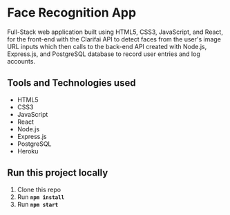 # Face Recognition App

Full-Stack web application built using HTML5, CSS3, JavaScript, and React, for
the front-end with the Clarifai API to detect faces from the user's image URL
inputs which then calls to the back-end API created with Node.js, Express.js,
and PostgreSQL database to record user entries and log accounts.

## Tools and Technologies used

- HTML5
- CSS3
- JavaScript
- React
- Node.js
- Express.js
- PostgreSQL
- Heroku

## Run this project locally

1. Clone this repo
2. Run **`npm install`**
3. Run **`npm start`**
